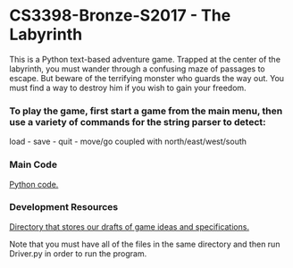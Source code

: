 # CS3398-Bronze-S2017 - The Labyrinth

This is a Python text-based adventure game. Trapped at the center of the labyrinth, you must wander through a confusing maze of passages to escape. But beware of the terrifying monster who guards the way out. You must find a way to destroy him if you wish to gain your freedom.

### To play the game, first start a game from the main menu, then use a variety of commands for the string parser to detect:
load - save - quit - move/go coupled with north/east/west/south

### Main Code
[Python code.](./code)

### Development Resources
[Directory that stores our drafts of game ideas and specifications.](./resources)

Note that you must have all of the files in the same directory and then run Driver.py in order to run the program.
